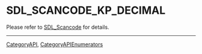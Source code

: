 # SDL_SCANCODE_KP_DECIMAL

Please refer to [SDL_Scancode](SDL_Scancode) for details.

----
[CategoryAPI](CategoryAPI), [CategoryAPIEnumerators](CategoryAPIEnumerators)

